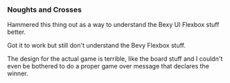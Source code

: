 ### Noughts and Crosses

Hammered this thing out as a way to understand the 
Bexy UI Flexbox stuff better.

Got it to work but still don't understand the Bevy
Flexbox stuff.

The design for the actual game is terrible, like the
board stuff and I couldn't even be bothered to do a 
proper game over message that declares the winner.  
